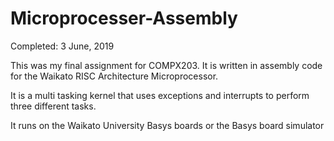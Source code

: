 # Microprocesser-Assembly
Completed: 3 June, 2019

This was my final assignment for COMPX203. 
It is written in assembly code for the Waikato RISC Architecture Microprocessor.

It is a multi tasking kernel that uses exceptions and interrupts to perform three different tasks.

It runs on the Waikato University Basys boards or the Basys board simulator
